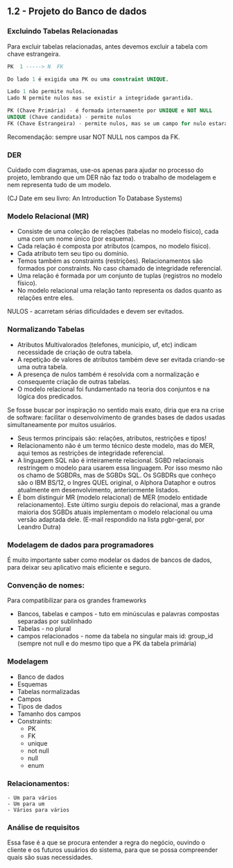 ## 1.2 - Projeto do Banco de dados

###  Excluindo Tabelas Relacionadas 

Para excluir tabelas relacionadas, antes devemos excluir a tabela com chave estrangeira. 

```sql
PK  1 -----> N  FK 

Do lado 1 é exigida uma PK ou uma constraint UNIQUE. 

Lado 1 não permite nulos. 
Lado N permite nulos mas se existir a integridade garantida. 

PK (Chave Primária) - é formada internamente por UNIQUE e NOT NULL 
UNIQUE (Chave candidata) - permite nulos 
FK (Chave Estrangeira) - permite nulos, mas se um campo for nulo estará satisfeita a constrint em consequência em consequência violada a integridade. 
```
Recomendação: sempre usar NOT NULL nos campos da FK. 

###  DER 
Cuidado com diagramas, use-os apenas para ajudar no processo do projeto, lembrando que um DER não faz todo o trabalho de modelagem e nem representa tudo de um modelo. 

(CJ Date em seu livro: An Introduction To Database Systems)

###  Modelo Relacional (MR) 
- Consiste de uma coleção de relações (tabelas no modelo físico), cada uma com um nome único (por esquema). 
- Cada relação é composta por atributos (campos, no modelo físico). 
- Cada atributo tem seu tipo ou domínio. 
- Temos também as constraints (restrições). Relacionamentos são formados por constraints. No caso chamado de integridade referencial. 
- Uma relação é formada por um conjunto de tuplas (registros no modelo físico). 
- No modelo relacional uma relação tanto representa os dados quanto as relações entre eles. 


NULOS - acarretam sérias dificuldades e devem ser evitados. 

###  Normalizando Tabelas
- Atributos Multivalorados (telefones, municipio, uf, etc) indicam necessidade de criação de outra tabela. 
- A repetição de valores de atributos também deve ser evitada criando-se uma outra tabela. 
- A presença de nulos também é resolvida com a normalização e consequente criação de outras tabelas. 
- O modelo relacional foi fundamentado na teoria dos conjuntos e na lógica dos predicados. 

Se fosse buscar por inspiração no sentido mais exato, diria que era na crise de software: facilitar o desenvolvimento de grandes bases de dados usadas simultaneamente por muitos usuários. 

- Seus termos principais são: relações, atributos, restrições e tipos! 
- Relacionamento não é um termo técnico deste modelo, mas do MER, aqui temos as restrições de integridade referencial. 
- A linguagem SQL não é inteiramente relacional. SGBD relacionais restringem o modelo para usarem essa linguagem. 
Por isso mesmo não os chamo de SGBDRs, mas de SGBDs SQL.  Os SGBDRs que conheço são o IBM BS/12, o Ingres QUEL original, o Alphora Dataphor e outros atualmente em desenvolvimento, anteriormente listados. 
- É bom distinguir MR (modelo relacional) de MER (modelo entidade  relacionamento). Este último surgiu depois do relacional, mas a grande maioria dos SGBDs atuais implementam o modelo 
 relacional ou uma versão adaptada dele. 
(E-mail respondido na lista pgbr-geral, por Leandro Dutra)


### Modelagem de dados para programadores

É muito importante saber como modelar os dados de bancos de dados, para deixar seu aplicativo mais eficiente e seguro.

### Convenção de nomes:
Para compatibilizar para os grandes frameworks
- Bancos, tabelas e campos - tuto em minúsculas e palavras compostas separadas por sublinhado
- Tabelas - no plural
- campos relacionados - nome da tabela no singular mais id: group_id (sempre not null e do mesmo tipo que a PK da tabela primária)

### Modelagem
- Banco de dados
- Esquemas
- Tabelas normalizadas
- Campos
- Tipos de dados
- Tamanho dos campos
- Constraints:
    - PK
    - FK
    - unique
    - not null
    - null
    - enum

### Relacionamentos:
    - Um para vários
    - Um para um
    - Vários para vários

### Análise de requisitos
Essa fase é a que se procura entender a regra do negócio, ouvindo o cliente e os futuros usuários do sistema, para que se possa compreender quais são suas necessidades. 

